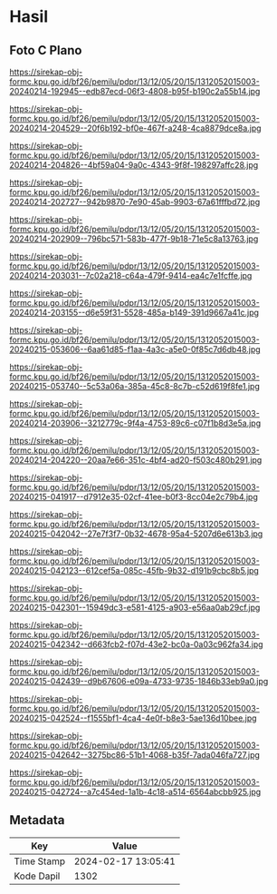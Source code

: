 # Hasil

## Foto C Plano

https://sirekap-obj-formc.kpu.go.id/bf26/pemilu/pdpr/13/12/05/20/15/1312052015003-20240214-192945--edb87ecd-06f3-4808-b95f-b190c2a55b14.jpg

https://sirekap-obj-formc.kpu.go.id/bf26/pemilu/pdpr/13/12/05/20/15/1312052015003-20240214-204529--20f6b192-bf0e-467f-a248-4ca8879dce8a.jpg

https://sirekap-obj-formc.kpu.go.id/bf26/pemilu/pdpr/13/12/05/20/15/1312052015003-20240214-204826--4bf59a04-9a0c-4343-9f8f-198297affc28.jpg

https://sirekap-obj-formc.kpu.go.id/bf26/pemilu/pdpr/13/12/05/20/15/1312052015003-20240214-202727--942b9870-7e90-45ab-9903-67a61fffbd72.jpg

https://sirekap-obj-formc.kpu.go.id/bf26/pemilu/pdpr/13/12/05/20/15/1312052015003-20240214-202909--796bc571-583b-477f-9b18-71e5c8a13763.jpg

https://sirekap-obj-formc.kpu.go.id/bf26/pemilu/pdpr/13/12/05/20/15/1312052015003-20240214-203031--7c02a218-c64a-479f-9414-ea4c7e1fcffe.jpg

https://sirekap-obj-formc.kpu.go.id/bf26/pemilu/pdpr/13/12/05/20/15/1312052015003-20240214-203155--d6e59f31-5528-485a-b149-391d9667a41c.jpg

https://sirekap-obj-formc.kpu.go.id/bf26/pemilu/pdpr/13/12/05/20/15/1312052015003-20240215-053606--6aa61d85-f1aa-4a3c-a5e0-0f85c7d6db48.jpg

https://sirekap-obj-formc.kpu.go.id/bf26/pemilu/pdpr/13/12/05/20/15/1312052015003-20240215-053740--5c53a06a-385a-45c8-8c7b-c52d619f8fe1.jpg

https://sirekap-obj-formc.kpu.go.id/bf26/pemilu/pdpr/13/12/05/20/15/1312052015003-20240214-203906--3212779c-9f4a-4753-89c6-c07f1b8d3e5a.jpg

https://sirekap-obj-formc.kpu.go.id/bf26/pemilu/pdpr/13/12/05/20/15/1312052015003-20240214-204220--20aa7e66-351c-4bf4-ad20-f503c480b291.jpg

https://sirekap-obj-formc.kpu.go.id/bf26/pemilu/pdpr/13/12/05/20/15/1312052015003-20240215-041917--d7912e35-02cf-41ee-b0f3-8cc04e2c79b4.jpg

https://sirekap-obj-formc.kpu.go.id/bf26/pemilu/pdpr/13/12/05/20/15/1312052015003-20240215-042042--27e7f3f7-0b32-4678-95a4-5207d6e613b3.jpg

https://sirekap-obj-formc.kpu.go.id/bf26/pemilu/pdpr/13/12/05/20/15/1312052015003-20240215-042123--612cef5a-085c-45fb-9b32-d191b9cbc8b5.jpg

https://sirekap-obj-formc.kpu.go.id/bf26/pemilu/pdpr/13/12/05/20/15/1312052015003-20240215-042301--15949dc3-e581-4125-a903-e56aa0ab29cf.jpg

https://sirekap-obj-formc.kpu.go.id/bf26/pemilu/pdpr/13/12/05/20/15/1312052015003-20240215-042342--d663fcb2-f07d-43e2-bc0a-0a03c962fa34.jpg

https://sirekap-obj-formc.kpu.go.id/bf26/pemilu/pdpr/13/12/05/20/15/1312052015003-20240215-042439--d9b67606-e09a-4733-9735-1846b33eb9a0.jpg

https://sirekap-obj-formc.kpu.go.id/bf26/pemilu/pdpr/13/12/05/20/15/1312052015003-20240215-042524--f1555bf1-4ca4-4e0f-b8e3-5ae136d10bee.jpg

https://sirekap-obj-formc.kpu.go.id/bf26/pemilu/pdpr/13/12/05/20/15/1312052015003-20240215-042642--3275bc86-51b1-4068-b35f-7ada046fa727.jpg

https://sirekap-obj-formc.kpu.go.id/bf26/pemilu/pdpr/13/12/05/20/15/1312052015003-20240215-042724--a7c454ed-1a1b-4c18-a514-6564abcbb925.jpg


## Metadata

| Key        | Value               |
| ---------- | ------------------- |
| Time Stamp | 2024-02-17 13:05:41 |
| Kode Dapil | 1302                |




